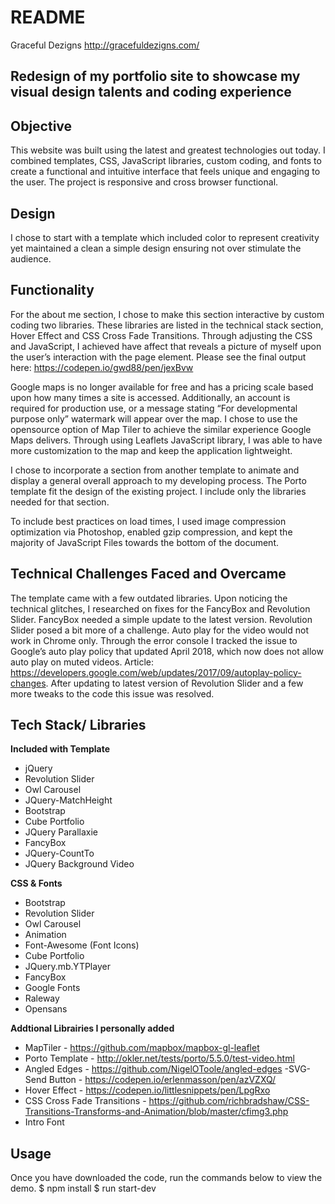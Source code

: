 # README

Graceful Dezigns 
http://gracefuldezigns.com/

## Redesign of my portfolio site to showcase my visual design talents and coding experience 

## Objective
This website was built using the latest and greatest technologies out today. I combined templates, CSS, JavaScript libraries, custom coding, and fonts to create a functional and intuitive interface that feels unique and engaging to the user. The project is responsive and cross browser functional.
 
## Design 
I chose to start with a template which included color to represent creativity yet maintained a clean a simple design ensuring not over stimulate the audience.

## Functionality
For the about me section, I chose to make this section interactive by custom coding two libraries. These libraries are listed in the technical stack section, Hover Effect and CSS Cross Fade Transitions. Through adjusting the CSS and JavaScript, I achieved have affect that reveals a picture of myself upon the user’s interaction with the page element. Please see the final output here: https://codepen.io/gwd88/pen/jexBvw 

Google maps is no longer available for free and has a pricing scale based upon how many times a site is accessed. Additionally, an account is required for production use, or a message stating “For developmental purpose only” watermark will appear over the map. I chose to use the opensource option of Map Tiler to achieve the similar experience Google Maps delivers. Through using Leaflets JavaScript library, I was able to have more customization to the map and keep the application lightweight. 

I chose to incorporate a section from another template to animate and display a general overall approach to my developing process. The Porto template fit the design of the existing project. I include only the libraries needed for that section. 

To include best practices on load times, I used image compression optimization via Photoshop, enabled gzip compression, and kept the majority of JavaScript Files towards the bottom of the document. 

## Technical Challenges Faced and Overcame
The template came with a few outdated libraries. Upon noticing the technical glitches, I researched on fixes for the FancyBox and Revolution Slider.  FancyBox needed a simple update to the latest version. Revolution Slider posed a bit more of a challenge. Auto play for the video would not work in Chrome only. Through the error console I tracked the issue to Google’s auto play policy that updated April 2018, which now does not allow auto play on muted videos. Article: https://developers.google.com/web/updates/2017/09/autoplay-policy-changes. After updating to latest version of Revolution Slider and a few more tweaks to the code this issue was resolved. 
## Tech Stack/ Libraries 
**Included with Template**
-	jQuery
-	Revolution Slider 
-	Owl Carousel
-	JQuery-MatchHeight
-	Bootstrap
-	Cube Portfolio  
-	JQuery Parallaxie
-	FancyBox 
-	JQuery-CountTo
-	JQuery Background Video

**CSS & Fonts**
-	Bootstrap
-	Revolution Slider
-	Owl Carousel
-	Animation
-	Font-Awesome (Font Icons)
-	Cube Portfolio
-	JQuery.mb.YTPlayer
-	FancyBox
-	Google Fonts
- Raleway
-	Opensans

**Addtional Librairies I personally added**
- MapTiler - https://github.com/mapbox/mapbox-gl-leaflet
-	Porto Template -  http://okler.net/tests/porto/5.5.0/test-video.html 
- Angled Edges - https://github.com/NigelOToole/angled-edges 
-SVG- Send Button - https://codepen.io/erlenmasson/pen/azVZXQ/ 
- Hover Effect - https://codepen.io/littlesnippets/pen/LpgRxo
- CSS Cross Fade Transitions - https://github.com/richbradshaw/CSS-Transitions-Transforms-and-Animation/blob/master/cfimg3.php 
- Intro Font

## Usage
Once you have downloaded the code, run the commands below to view the demo.
$ npm install
$ run start-dev
